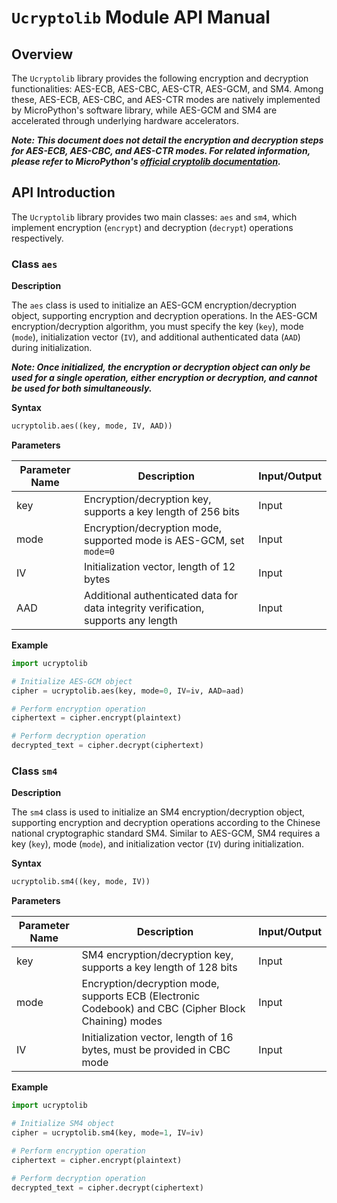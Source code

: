 # `Ucryptolib` Module API Manual

## Overview

The `Ucryptolib` library provides the following encryption and decryption functionalities: AES-ECB, AES-CBC, AES-CTR, AES-GCM, and SM4. Among these, AES-ECB, AES-CBC, and AES-CTR modes are natively implemented by MicroPython's software library, while AES-GCM and SM4 are accelerated through underlying hardware accelerators.

***Note: This document does not detail the encryption and decryption steps for AES-ECB, AES-CBC, and AES-CTR modes. For related information, please refer to MicroPython's [official cryptolib documentation](https://docs.micropython.org/en/latest/library/cryptolib.html).***

## API Introduction

The `Ucryptolib` library provides two main classes: `aes` and `sm4`, which implement encryption (`encrypt`) and decryption (`decrypt`) operations respectively.

### Class `aes`

**Description**

The `aes` class is used to initialize an AES-GCM encryption/decryption object, supporting encryption and decryption operations. In the AES-GCM encryption/decryption algorithm, you must specify the key (`key`), mode (`mode`), initialization vector (`IV`), and additional authenticated data (`AAD`) during initialization.

***Note: Once initialized, the encryption or decryption object can only be used for a single operation, either encryption or decryption, and cannot be used for both simultaneously.***

**Syntax**

```python
ucryptolib.aes((key, mode, IV, AAD))
```

**Parameters**

| Parameter Name | Description                                                      | Input/Output |
| -------------- | ---------------------------------------------------------------- | ------------ |
| key            | Encryption/decryption key, supports a key length of 256 bits     | Input        |
| mode           | Encryption/decryption mode, supported mode is AES-GCM, set `mode=0` | Input        |
| IV             | Initialization vector, length of 12 bytes                        | Input        |
| AAD            | Additional authenticated data for data integrity verification, supports any length | Input        |

**Example**

```python
import ucryptolib

# Initialize AES-GCM object
cipher = ucryptolib.aes(key, mode=0, IV=iv, AAD=aad)

# Perform encryption operation
ciphertext = cipher.encrypt(plaintext)

# Perform decryption operation
decrypted_text = cipher.decrypt(ciphertext)
```

### Class `sm4`

**Description**

The `sm4` class is used to initialize an SM4 encryption/decryption object, supporting encryption and decryption operations according to the Chinese national cryptographic standard SM4. Similar to AES-GCM, SM4 requires a key (`key`), mode (`mode`), and initialization vector (`IV`) during initialization.

**Syntax**

```python
ucryptolib.sm4((key, mode, IV))
```

**Parameters**

| Parameter Name | Description                                                      | Input/Output |
| -------------- | ---------------------------------------------------------------- | ------------ |
| key            | SM4 encryption/decryption key, supports a key length of 128 bits | Input        |
| mode           | Encryption/decryption mode, supports ECB (Electronic Codebook) and CBC (Cipher Block Chaining) modes | Input        |
| IV             | Initialization vector, length of 16 bytes, must be provided in CBC mode | Input        |

**Example**

```python
import ucryptolib

# Initialize SM4 object
cipher = ucryptolib.sm4(key, mode=1, IV=iv)

# Perform encryption operation
ciphertext = cipher.encrypt(plaintext)

# Perform decryption operation
decrypted_text = cipher.decrypt(ciphertext)
```
